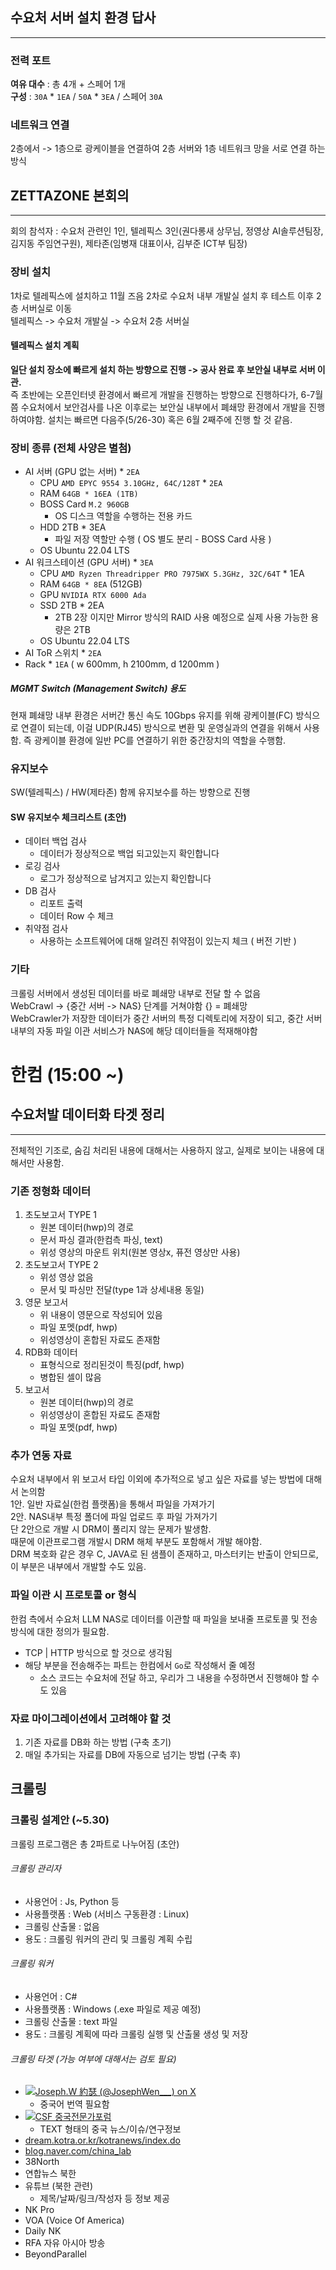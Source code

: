 ## 수요처 서버 설치 환경 답사
---

### 전력 포트
**여유 대수** : 총 4개 + 스페어 1개  
**구성** : `30A` * `1EA` / `50A` * `3EA` / 스페어 `30A`

### 네트워크 연결
2층에서 -> 1층으로 광케이블을 연결하여 2층 서버와 1층 네트워크 망을 서로 연결 하는 방식


## ZETTAZONE 본회의
---

회의 참석자 : 수요처 관련인 1인, 텔레픽스 3인(권다롱새 상무님, 정영상 AI솔루션팀장, 김지동 주임연구원), 제타존(임병재 대표이사, 김부준 ICT부 팀장)

### 장비 설치
1차로 텔레픽스에 설치하고 11월 즈음 2차로 수요처 내부 개발실 설치 후 테스트 이후 2층 서버실로 이동  
텔레픽스 -> 수요처 개발실 -> 수요처 2층 서버실

#### 텔레픽스 설치 계획
**일단 설치 장소에 빠르게 설치 하는 방향으로 진행 -> 공사 완료 후 보안실 내부로 서버 이관.**  
즉 초반에는 오픈인터넷 환경에서 빠르게 개발을 진행하는 방향으로 진행하다가, 6-7월 쯤 수요처에서 보안검사를 나온 이후로는 보안실 내부에서 폐쇄망 환경에서 개발을 진행하여야함. 설치는 빠르면 다음주(5/26-30) 혹은 6월 2째주에 진행 할 것 같음.

### 장비 종류 (전체 사양은 별첨)

- AI 서버 (GPU 없는 서버) * `2EA`
    - CPU `AMD EPYC 9554 3.10GHz, 64C/128T` * `2EA`
    - RAM `64GB * 16EA (1TB)`
    - BOSS Card `M.2 960GB`
        - OS 디스크 역할을 수행하는 전용 카드
    - HDD 2TB * 3EA
        - 파일 저장 역할만 수행 ( OS 별도 분리 - BOSS Card 사용 )
    - OS Ubuntu 22.04 LTS
- AI 워크스테이션 (GPU 서버) * `3EA`
    - CPU `AMD Ryzen Threadripper PRO 7975WX 5.3GHz, 32C/64T` * 1EA
    - RAM `64GB * 8EA` (512GB)
    - GPU `NVIDIA RTX 6000 Ada`
    - SSD 2TB * 2EA
        - 2TB 2장 이지만 Mirror 방식의 RAID 사용 예정으로 실제 사용 가능한 용량은 2TB
    - OS Ubuntu 22.04 LTS
- AI ToR 스위치 * `2EA`
- Rack * `1EA` ( w 600mm, h 2100mm, d 1200mm )

##### MGMT Switch (Management Switch) 용도
현재 폐쇄망 내부 환경은 서버간 통신 속도 10Gbps 유지를 위해 광케이블(FC) 방식으로 연결이 되는데, 이걸 UDP(RJ45) 방식으로 변환 및 운영실과의 연결을 위해서 사용함. 즉 광케이블 환경에 일반 PC를 연결하기 위한 중간장치의 역할을 수행함.

### 유지보수
SW(텔레픽스) / HW(제타존) 함께 유지보수를 하는 방향으로 진행
#### SW 유지보수 체크리스트 (초안)
- 데이터 백업 검사
    - 데이터가 정상적으로 백업 되고있는지 확인합니다
- 로깅 검사
    - 로그가 정상적으로 남겨지고 있는지 확인합니다
- DB 검사
    - 리포트 출력
    - 데이터 Row 수 체크
- 취약점 검사
    - 사용하는 소프트웨어에 대해 알려진 취약점이 있는지 체크 ( 버전 기반 )

### 기타
크롤링 서버에서 생성된 데이터를 바로 폐쇄망 내부로 전달 할 수 없음  
WebCrawl -> {중간 서버 -> NAS} 단계를 거쳐야함 {} = 폐쇄망  
WebCrawler가 저장한 데이터가 중간 서버의 특정 디렉토리에 저장이 되고, 중간 서버 내부의 자동 파일 이관 서비스가 NAS에 해당 데이터들을 적재해야함

# 한컴 (15:00 ~)

## 수요처발 데이터화 타겟 정리
---

전체적인 기조로, 숨김 처리된 내용에 대해서는 사용하지 않고, 실제로 보이는 내용에 대해서만 사용함.

### 기존 정형화 데이터
1. 초도보고서 TYPE 1
    - 원본 데이터(hwp)의 경로
    - 문서 파싱 결과(한컴측 파싱, text)
    - 위성 영상의 마운트 위치(원본 영상x, 퓨전 영상만 사용)
2. 초도보고서 TYPE 2
    - 위성 영상 없음
    - 문서 및 파싱만 전달(type 1과 상세내용 동일)
3. 영문 보고서
    - 위 내용이 영문으로 작성되어 있음
    - 파일 포멧(pdf, hwp)
    - 위성영상이 혼합된 자료도 존재함
4. RDB화 데이터
    - 표형식으로 정리된것이 특징(pdf, hwp)
    - 병합된 셀이 많음
5. 보고서
    - 원본 데이터(hwp)의 경로
    - 위성영상이 혼합된 자료도 존재함
    - 파일 포멧(pdf, hwp)

### 추가 연동 자료

수요처 내부에서 위 보고서 타입 이외에 추가적으로 넣고 싶은 자료를 넣는 방법에 대해서 논의함  
1안. 일반 자료실(한컴 플랫폼)을 통해서 파일을 가져가기  
2안. NAS내부 특정 폴더에 파일 업로드 후 파일 가져가기  
단 2안으로 개발 시 DRM이 풀리지 않는 문제가 발생함.  
때문에 이관프로그램 개발시 DRM 해체 부분도 포함해서 개발 해야함.  
DRM 복호화 같은 경우 C, JAVA로 된 샘플이 존재하고, 마스터키는 반출이 안되므로, 이 부분은 내부에서 개발할 수도 있음.

### 파일 이관 시 프로토콜 or 형식

한컴 측에서 수요처 LLM NAS로 데이터를 이관할 때 파일을 보내줄 프로토콜 및 전송방식에 대한 정의가 필요함.
- TCP | HTTP 방식으로 할 것으로 생각됨
- 해당 부분을 전송해주는 파트는 한컴에서 `Go`로 작성해서 줄 예정
    - 소스 코드는 수요처에 전달 하고, 우리가 그 내용을 수정하면서 진행해야 할 수도 있음

### 자료 마이그레이션에서 고려해야 할 것
1. 기존 자료를 DB화 하는 방법 (구축 초기)
2. 매일 추가되는 자료를 DB에 자동으로 넘기는 방법 (구축 후)

## 크롤링

### 크롤링 설계안 (~5.30)
크롤링 프로그램은 총 2파트로 나누어짐 (초안)

###### 크롤링 관리자
- 사용언어 : Js, Python 등
- 사용플랫폼 : Web (서비스 구동환경 : Linux)
- 크롤링 산출물 : 없음
- 용도 : 크롤링 워커의 관리 및 크롤링 계획 수립

###### 크롤링 워커
- 사용언어 : C#
- 사용플랫폼 : Windows (.exe 파일로 제공 예정)
- 크롤링 산출물 : text 파일
- 용도 : 크롤링 계획에 따라 크롤링 실행 및 산출물 생성 및 저장

###### 크롤링 타겟 (가능 여부에 대해서는 검토 필요)

- [![](https://abs.twimg.com/favicons/twitter.3.ico)Joseph.W 約瑟 (@JosephWen___) on X](http://x.com/Josephwen___)
    - 중국어 번역 필요함
- [![](http://csf.kiep.go.kr/csf/img/favicon.ico)CSF 중국전문가포럼](http://csf.kiep.go.kr/)
    - TEXT 형태의 중국 뉴스/이슈/연구정보
- [dream.kotra.or.kr/kotranews/index.do](http://dream.kotra.or.kr/kotranews/index.do "http://dream.kotra.or.kr/kotranews/index.do")
- [blog.naver.com/china_lab](http://blog.naver.com/china_lab "http://blog.naver.com/china_lab")
- 38North
- 연합뉴스 북한
- 유튜브 (북한 관련)
    - 제목/날짜/링크/작성자 등 정보 제공
- NK Pro
- VOA (Voice Of America)
- Daily NK
- RFA 자유 아시아 방송
- BeyondParallel